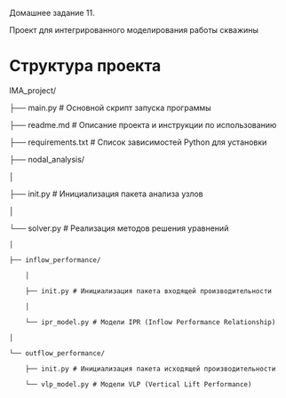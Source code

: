 Домашнее задание 11. 

Проект для интегрированного моделирования работы скважины

# Структура проекта

IMA_project/

├── main.py # Основной скрипт запуска программы

├── readme.md # Описание проекта и инструкции по использованию

├── requirements.txt # Список зависимостей Python для установки

├── nodal_analysis/

│

├── init.py # Инициализация пакета анализа узлов

│

└── solver.py # Реализация методов решения уравнений

    │

    ├── inflow_performance/

        │

        ├── init.py # Инициализация пакета входящей производительности

        │

        └── ipr_model.py # Модели IPR (Inflow Performance Relationship)

    │

    └── outflow_performance/

        ├── init.py # Инициализация пакета исходящей производительности

        └── vlp_model.py # Модели VLP (Vertical Lift Performance)


